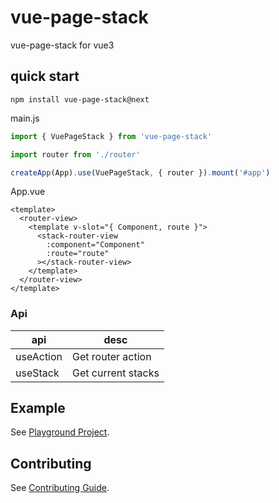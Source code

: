 # vue-page-stack

vue-page-stack for vue3

## quick start

```
npm install vue-page-stack@next

```

main.js

```ts
import { VuePageStack } from 'vue-page-stack'

import router from './router'

createApp(App).use(VuePageStack, { router }).mount('#app')
```

App.vue

```vue
<template>
  <router-view>
    <template v-slot="{ Component, route }">
      <stack-router-view
        :component="Component"
        :route="route"
      ></stack-router-view>
    </template>
  </router-view>
</template>
```

### Api

| api       | desc               |
| --------- | ------------------ |
| useAction | Get router action  |
| useStack  | Get current stacks |

## Example

See [Playground Project](./playground).

## Contributing

See [Contributing Guide](./github/contributing.md).
